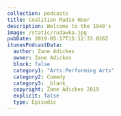```yaml
---
collection: podcasts
title: Coalition Radio Hour
description: Welcome to the 1940's
image: /static/rudawka.jpg
pubDate: 2019-05-17T15:12:33.026Z
itunesPodcastData:
  author: Zane Adickes
  owner: Zane Adickes
  block: false
  category1: "Arts:Performing Arts"
  category2: Comedy
  category3: _blank_
  copyright: Zane Adickes 2019
  explicit: false
  type: Episodic
---
```


